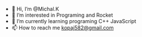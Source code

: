 - 👋 Hi, I’m @Michal.K
- 👀 I’m interested in Programing  and Rocket 
- 🌱 I’m currently learning programing C++ JavaScript  
- 📫 How to reach me kopaj582@gmail.com



